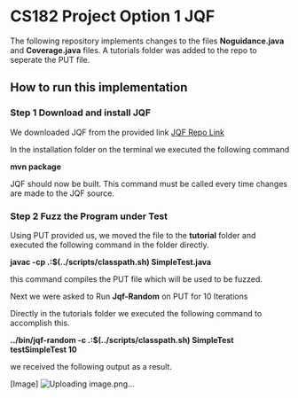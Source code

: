 # CS182 Project Option 1 JQF

The following repository implements changes to the files **Noguidance.java** and **Coverage.java** files. A tutorials folder was added to the repo to seperate the PUT file.

## How to run this implementation

###  Step 1 Download and install JQF

We downloaded JQF from the provided link [JQF Repo Link ](https://github.com/rohanpadhye/JQF)

In the installation folder on the terminal we executed the following command

**mvn package**

JQF should now be built. This command must be called every time changes are made to the JQF source.

###  Step 2 Fuzz the Program under Test ###

Using PUT provided us, we moved the file to the **tutorial** folder and executed the following command in the folder directly.

**javac -cp .:$(../scripts/classpath.sh) SimpleTest.java**

this command compiles the PUT file which will be used to be fuzzed.

Next we were asked to Run **Jqf-Random** on PUT for 10 Iterations

Directly in the tutorials folder we executed the following command to accomplish this.

**../bin/jqf-random -c .:$(../scripts/classpath.sh) SimpleTest testSimpleTest 10**

we received the following output as a result.

[Image] ![Uploading image.png…]()






